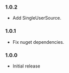 ﻿### 1.0.2

 * Add SingleUserSource.

### 1.0.1

 * Fix nuget dependencies.

### 1.0.0

 * Initial release
